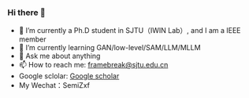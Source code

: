 ### Hi there 👋

- 🔭 I’m currently a Ph.D student in SJTU（IWIN Lab）, and I am a IEEE member
- 🌱 I’m currently learning GAN/low-level/SAM/LLM/MLLM
- 💬 Ask me about anything
- 📫 How to reach me: framebreak@sjtu.edu.cn
- Google sclolar: [Google scholar]([https://colab.research.google.com/github/kaz12tech/ai_demos/blob/master/SpA_Former_shadow_removal_demo.ipynb](https://scholar.google.co.jp/citations?hl=zh-CN&view_op=list_works&gmla=AJsN-F4aXHhYsAh04Mtp8GgO_U1sSLVL2c_iyLjBxaHffoPLCF3VRNv1mdNmISmp4GoVId05fZu_G8N0o26MslEw3UGH-lEbeFEDMsLQ4eUyYCv-FFHJyiBuqhR2WYbTuPx7cpU_A65gowG3Nwvb54cYIGiNG31GQA&user=Y6Z5xQQAAAAJ)https://scholar.google.co.jp/citations?hl=zh-CN&view_op=list_works&gmla=AJsN-F4aXHhYsAh04Mtp8GgO_U1sSLVL2c_iyLjBxaHffoPLCF3VRNv1mdNmISmp4GoVId05fZu_G8N0o26MslEw3UGH-lEbeFEDMsLQ4eUyYCv-FFHJyiBuqhR2WYbTuPx7cpU_A65gowG3Nwvb54cYIGiNG31GQA&user=Y6Z5xQQAAAAJ) 
- My Wechat：SemiZxf


